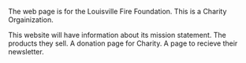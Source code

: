 The web page is for the Louisville Fire Foundation.
This is a Charity Orgainization. 

This website will have information about its mission statement.
The products they sell.
A donation page for Charity. 
A page to recieve their newsletter.